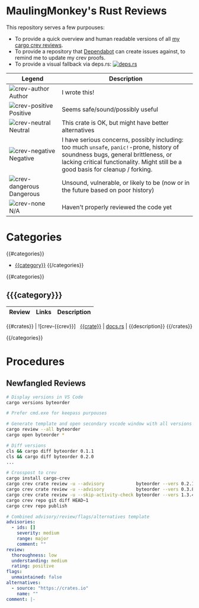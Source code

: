 # MaulingMonkey's Rust Reviews

This repository serves a few purpouses:
* To provide a quick overview and human readable versions of all [my cargo crev reviews](https://github.com/MaulingMonkey/crev-proofs).
* To provide a repository that [Dependabot](https://dependabot.com) can create issues against, to remind me to update my crev proofs.
* To provide a visual fallback via deps.rs:  [![deps.rs](https://deps.rs/repo/github/MaulingMonkey/rust-reviews/status.svg)](https://deps.rs/repo/github/MaulingMonkey/rust-reviews)

[crev-author]:      https://img.shields.io/badge/-🐵-green
[crev-none]:        https://img.shields.io/badge/-%3F-lightblue

[audio-rodio]:      https://img.shields.io/badge/🔊-rodio-green

[crev-positive]:    https://img.shields.io/badge/-✓-green
[crev-neutral]:     https://img.shields.io/badge/-%3D-lightgrey
[crev-negative]:    https://img.shields.io/badge/-✗-yellow
[crev-dangerous]:   https://img.shields.io/badge/-✗-red

| &nbsp;&nbsp;&nbsp;&nbsp;&nbsp;&nbsp;Legend&nbsp;&nbsp;&nbsp;&nbsp;&nbsp;&nbsp; | Description |
| ----------------------------- | ----------- |
| ![crev-author]    Author      | I wrote this!
| ![crev-positive]  Positive    | Seems safe/sound/possibly useful
| ![crev-neutral]   Neutral     | This crate is OK, but might have better alternatives
| ![crev-negative]  Negative    | I have serious concerns, possibly including: too much `unsafe`, `panic!`-prone, history of soundness bugs, general brittleness, or lacking critical functionality.  Might still be a good basis for cleanup / forking.
| ![crev-dangerous] Dangerous   | Unsound, vulnerable, or likely to be (now or in the future based on poor history)
| ![crev-none]      N/A         | Haven't properly reviewed the code yet

# Categories

{{#categories}}
* [{{category}}](#{{anchor}})
{{/categories}}

{{#categories}}
<h2 id="{{anchor}}">{{{category}}}</h2>

| Review | Links | Description |
| ------ | ----- | ----------- |
{{#crates}}
| ![crev-{{crev}}] &nbsp; [{{crate}}](reviews/{{crate}}.md) | [docs.rs](https://docs.rs/{{crate}}) <!-- [lib.rs](https://lib.rs/crates/{{crate}}) --> | {{description}}
{{/crates}}

{{/categories}}


# Procedures

## Newfangled Reviews

```sh
# Display versions in VS Code
cargo versions byteorder
```

```sh
# Prefer cmd.exe for keepass purpouses

# Generate template and open secondary vscode window with all versions open
cargo review --all byteorder
cargo open byteorder *

# Diff versions
cls && cargo diff byteorder 0.1.1
cls && cargo diff byteorder 0.2.0
...

# Crosspost to crev
cargo install cargo-crev
cargo crev crate review -u --advisory            byteorder --vers 0.2.11
cargo crev crate review -u --advisory            byteorder --vers 0.3.8
cargo crev crate review -u --skip-activity-check byteorder --vers 1.3.4
cargo crev repo git diff HEAD~1
cargo crev repo publish
```

```yml
# Combined advisory/review/flags/alternatives template
advisories:
  - ids: []
    severity: medium
    range: major
    comment: ""
review:
  thoroughness: low
  understanding: medium
  rating: positive
flags:
  unmaintained: false
alternatives:
  - source: "https://crates.io"
    name: ""
comment: |-
```
